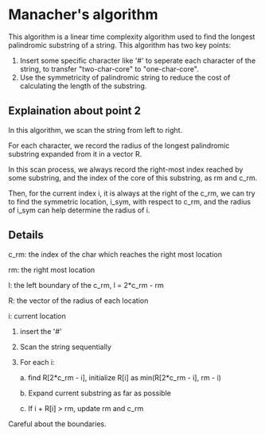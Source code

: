 Manacher's algorithm
======================
This algorithm is a linear time complexity algorithm used to find the longest palindromic substring of a string.
This algorithm has two key points:
  1. Insert some specific character like '#' to seperate each character of the string, to transfer "two-char-core" to "one-char-core".
  2. Use the symmetricity of palindromic string to reduce the cost of calculating the length of the substring.
  
Explaination about point 2
-----------------------
  In this algorithm, we scan the string from left to right.
  
  For each character, we record the radius of the longest palindromic substring expanded from it in a vector R.
  
  In this scan process, we always record the right-most index reached by some substring, and the index of the core of this substring, as rm and c_rm. 
  
  Then, for the current index i, it is always at the right of the c_rm, we can try to find the symmetric location, i_sym, with respect to c_rm, and the radius of i_sym can help determine the radius of i.
  

Details
------------------------
  c_rm: the index of the char which reaches the right most location
  
  rm: the right most location
  
  l: the left boundary of the c_rm, l = 2\*c_rm - rm
  
  R: the vector of the radius of each location
  
  i: current location
  
  1. insert the '#'
  
  2. Scan the string sequentially
  
  3. For each i:
  
      a. find R\[2\*c_rm - i\], initialize R\[i\] as min\(R\[2\*c_rm - i\], rm - i\)
  
      b. Expand current substring as far as possible
      
      c. If i + R\[i\] > rm, update rm and c_rm

  Careful about the boundaries.



